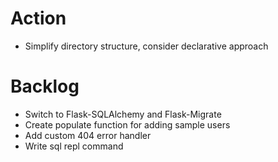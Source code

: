 Action
=======================
* Simplify directory structure, consider declarative approach

Backlog
=======================
* Switch to Flask-SQLAlchemy and Flask-Migrate
* Create populate function for adding sample users
* Add custom 404 error handler
* Write sql repl command
